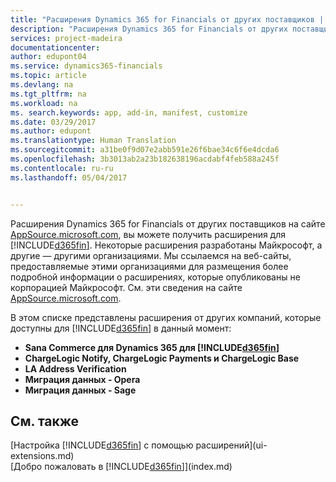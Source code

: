 ```yaml
---
title: "Расширения Dynamics 365 for Financials от других поставщиков | Документы Майкрософт"
description: "Расширения Dynamics 365 for Financials от других поставщиков"
services: project-madeira
documentationcenter: 
author: edupont04
ms.service: dynamics365-financials
ms.topic: article
ms.devlang: na
ms.tgt_pltfrm: na
ms.workload: na
ms. search.keywords: app, add-in, manifest, customize
ms.date: 03/29/2017
ms.author: edupont
ms.translationtype: Human Translation
ms.sourcegitcommit: a31be0f9d07e2abb591e26f6bae34c6f6e4dcda6
ms.openlocfilehash: 3b3013ab2a23b182638196acdabf4feb588a245f
ms.contentlocale: ru-ru
ms.lasthandoff: 05/04/2017


---
```

Расширения Dynamics 365 for Financials от других поставщиков на сайте [AppSource.microsoft.com](https://appsource.microsoft.com/), вы можете получить расширения для [!INCLUDE[d365fin](includes/d365fin_md.md)]. Некоторые расширения разработаны Майкрософт, а другие — другими организациями. Мы ссылаемся на веб-сайты, предоставляемые этими организациями для размещения более подробной информации о расширениях, которые опубликованы не корпорацией Майкрософт. См. эти сведения на сайте [AppSource.microsoft.com](https://appsource.microsoft.com/en-us/marketplace?product=project-madeira).  

В этом списке представлены расширения от других компаний, которые доступны для [!INCLUDE[d365fin](includes/d365fin_md.md)] в данный момент:  

* **Sana Commerce для Dynamics 365 для [!INCLUDE[d365fin](includes/d365fin_md.md)]**  
* **ChargeLogic Notify, ChargeLogic Payments и ChargeLogic Base**  
* **LA Address Verification**
* **Миграция данных - Opera**
* **Миграция данных - Sage**

## <a name="see-also"></a>См. также
[Настройка [!INCLUDE[d365fin](includes/d365fin_md.md)] с помощью расширений](ui-extensions.md)  
[Добро пожаловать в [!INCLUDE[d365fin](includes/d365fin_md.md)]](index.md)  

